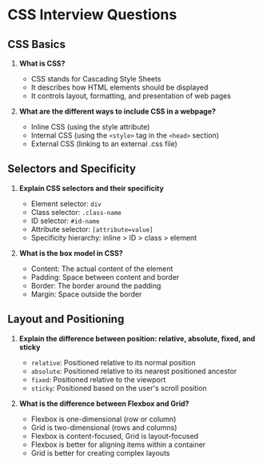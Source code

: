 # CSS Interview Questions

## CSS Basics

1. **What is CSS?**
   - CSS stands for Cascading Style Sheets
   - It describes how HTML elements should be displayed
   - It controls layout, formatting, and presentation of web pages

2. **What are the different ways to include CSS in a webpage?**
   - Inline CSS (using the style attribute)
   - Internal CSS (using the `<style>` tag in the `<head>` section)
   - External CSS (linking to an external .css file)

## Selectors and Specificity

1. **Explain CSS selectors and their specificity**
   - Element selector: `div`
   - Class selector: `.class-name`
   - ID selector: `#id-name`
   - Attribute selector: `[attribute=value]`
   - Specificity hierarchy: inline > ID > class > element

2. **What is the box model in CSS?**
   - Content: The actual content of the element
   - Padding: Space between content and border
   - Border: The border around the padding
   - Margin: Space outside the border

## Layout and Positioning

1. **Explain the difference between position: relative, absolute, fixed, and sticky**
   - `relative`: Positioned relative to its normal position
   - `absolute`: Positioned relative to its nearest positioned ancestor
   - `fixed`: Positioned relative to the viewport
   - `sticky`: Positioned based on the user's scroll position

2. **What is the difference between Flexbox and Grid?**
   - Flexbox is one-dimensional (row or column)
   - Grid is two-dimensional (rows and columns)
   - Flexbox is content-focused, Grid is layout-focused
   - Flexbox is better for aligning items within a container
   - Grid is better for creating complex layouts 